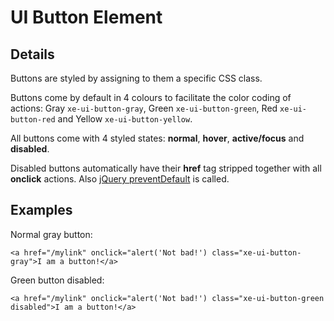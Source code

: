 # UI Button Element #

## Details ##
Buttons are styled by assigning to them a specific CSS class.

Buttons come by default in 4 colours to facilitate the color coding of actions:
Gray `xe-ui-button-gray`, Green `xe-ui-button-green`, Red `xe-ui-button-red` and Yellow `xe-ui-button-yellow`.

All buttons come with 4 styled states: **normal**, **hover**, **active/focus** and **disabled**.

Disabled buttons automatically have their **href** tag stripped together with all **onclick** actions. Also [jQuery preventDefault](http://api.jquery.com/event.preventDefault/) is called.

## Examples ##
Normal gray button:
```
<a href="/mylink" onclick="alert('Not bad!') class="xe-ui-button-gray">I am a button!</a>
```

Green button disabled:
```
<a href="/mylink" onclick="alert('Not bad!') class="xe-ui-button-green disabled">I am a button!</a>
```